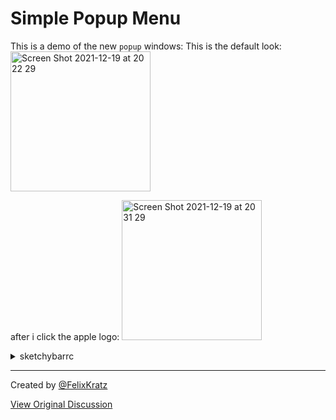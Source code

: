 # Simple Popup Menu
This is a demo of the new `popup` windows:
This is the default look:
<img width="224" alt="Screen Shot 2021-12-19 at 20 22 29" src="https://user-images.githubusercontent.com/22680421/146688037-767adbf1-4a16-435d-ad11-0fce08396459.png">

after i click the apple logo:
<img width="224" alt="Screen Shot 2021-12-19 at 20 31 29" src="https://user-images.githubusercontent.com/22680421/146688291-b8bc5e77-e6a2-42ee-bd9f-b3709c63d936.png">


<details>
  <summary>sketchybarrc</summary>

```bash
#!/usr/bin/env bash

sketchybar -m --bar blur_radius=50                                                            \
                    height=32                                                                 \
              --add item apple.logo left                                                      \
              --set apple.logo icon=􀣺                                                         \
                               icon.font="SF Pro:Black:16.0"                                  \
                               label.drawing=off                                              \
                               click_script="sketchybar -m --set \$NAME popup.drawing=toggle" \
                               popup.background.border_width=2                                \
                               popup.background.corner_radius=3                                \
                               popup.background.border_color=0xff9dd274                       \
                                                                                              \
              --default background.padding_left=5                                             \
                        background.padding_right=5                                            \
                        icon.padding_right=5                                                  \
                        icon.font="SF Pro:Bold:16.0"                                          \
                        label.font="SF Pro:Semibold:13.0"                                     \
                                                                                              \
              --add item apple.preferences popup.apple.logo                                   \
              --set apple.preferences icon=􀺽                                                  \
                               label="Preferences"                                            \
                               click_script="open -a 'System Preferences';                    
                                             sketchybar -m --set apple.logo popup.drawing=off"\
              --add item apple.activity popup.apple.logo                                      \
              --set apple.activity icon=􀒓                                                     \
                               label="Activity"                                               \
                               click_script="open -a 'Activity Monitor';                       
                                             sketchybar -m --set apple.logo popup.drawing=off"\
              --add item apple.lock popup.apple.logo                                          \
              --set apple.lock icon=􀒳                                                         \
                               label="Lock Screen"                                            \
                               click_script="pmset displaysleepnow;                           
                                             sketchybar -m --set apple.logo popup.drawing=off"

```
</details>

---

Created by [@FelixKratz](https://github.com/FelixKratz)

[View Original Discussion](https://github.com/FelixKratz/SketchyBar/discussions/12#discussioncomment-1843975)

